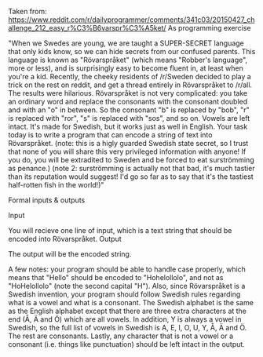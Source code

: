 Taken from:
https://www.reddit.com/r/dailyprogrammer/comments/341c03/20150427_challenge_212_easy_r%C3%B6varspr%C3%A5ket/
As programming exercise

"When we Swedes are young, we are taught a SUPER-SECRET language that only kids know, so we can hide secrets from our confused parents. This language is known as "Rövarspråket" (which means "Robber's language", more or less), and is surprisingly easy to become fluent in, at least when you're a kid. Recently, the cheeky residents of /r/Sweden decided to play a trick on the rest on reddit, and get a thread entirely in Rövarspråket to /r/all. The results were hilarious.
Rövarspråket is not very complicated: you take an ordinary word and replace the consonants with the consonant doubled and with an "o" in between. So the consonant "b" is replaced by "bob", "r" is replaced with "ror", "s" is replaced with "sos", and so on. Vowels are left intact. It's made for Swedish, but it works just as well in English.
Your task today is to write a program that can encode a string of text into Rövarspråket.
(note: this is a higly guarded Swedish state secret, so I trust that none of you will share this very privileged information with anyone! If you do, you will be extradited to Sweden and be forced to eat surströmming as penance.)
(note 2: surströmming is actually not that bad, it's much tastier than its reputation would suggest! I'd go so far as to say that it's the tastiest half-rotten fish in the world!)"

Formal inputs & outputs

Input

You will recieve one line of input, which is a text string that should be encoded into Rövarspråket.
Output

The output will be the encoded string.

A few notes: your program should be able to handle case properly, which means that "Hello" should be encoded to "Hohelollolo", and not as "HoHelollolo" (note the second capital "H").
Also, since Rövarspråket is a Swedish invention, your program should follow Swedish rules regarding what is a vowel and what is a consonant. The Swedish alphabet is the same as the English alphabet except that there are three extra characters at the end (Å, Ä and Ö) which are all vowels. In addition, Y is always a vowel in Swedish, so the full list of vowels in Swedish is A, E, I, O, U, Y, Å, Ä and Ö. The rest are consonants.
Lastly, any character that is not a vowel or a consonant (i.e. things like punctuation) should be left intact in the output.